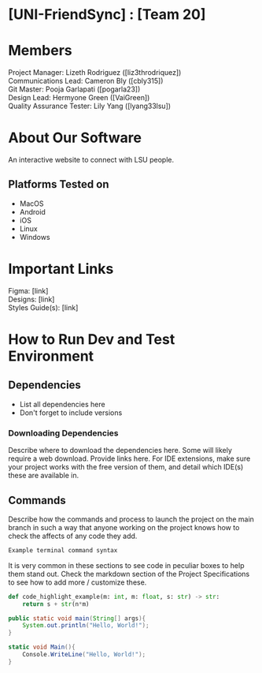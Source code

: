 # [UNI-FriendSync] : [Team 20]
# Members
Project Manager: Lizeth Rodriguez ([liz3throdriquez])\
Communications Lead: Cameron Bly ([cbly315])\
Git Master: Pooja Garlapati ([pogarla23])\
Design Lead: Hermyone Green ([VaiGreen])\
Quality Assurance Tester: Lily Yang ([lyang33lsu])

# About Our Software
An interactive website to connect with LSU people. 

## Platforms Tested on
- MacOS
- Android
- iOS
- Linux
- Windows
# Important Links
Figma: [link]\
Designs: [link]\
Styles Guide(s): [link]

# How to Run Dev and Test Environment

## Dependencies
- List all dependencies here
- Don't forget to include versions
### Downloading Dependencies
Describe where to download the dependencies here. Some will likely require a web download. Provide links here. For IDE extensions, make sure your project works with the free version of them, and detail which IDE(s) these are available in. 

## Commands
Describe how the commands and process to launch the project on the main branch in such a way that anyone working on the project knows how to check the affects of any code they add.

```sh
Example terminal command syntax
```

It is very common in these sections to see code in peculiar boxes to help them stand out. Check the markdown section of the Project Specifications to see how to add more / customize these.

```python
def code_highlight_example(m: int, m: float, s: str) -> str:
	return s + str(n*m)
```

```java
public static void main(String[] args){
	System.out.println("Hello, World!");
}
```

```c#
static void Main(){
	Console.WriteLine("Hello, World!");
}
```
